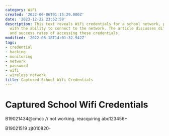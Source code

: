 ```yaml
---
category: WiFi
created: '2022-06-06T01:15:29.000Z'
date: '2023-12-22 23:52:59'
description: This text reveals WiFi credentials for a school network, providing users
  with the ability to connect to the network. The article discusses different methods
  and success rates of accessing these credentials.
modified: '2022-08-18T14:01:32.942Z'
tags:
- credential
- hacking
- monitoring
- network
- password
- wifi
- wireless network
title: Captured School Wifi Credentials
---
```


# Captured School Wifi Credentials

B19021434@cmcc // not working. reacquiring
abc123456+

B19021519
zjt010820-
